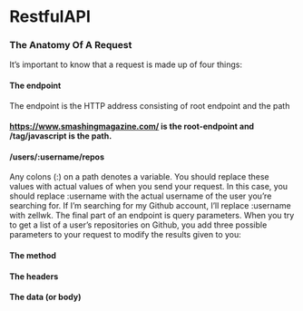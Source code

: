 # RestfulAPI
### The Anatomy Of A Request #
It’s important to know that a request is made up of four things:
#### The endpoint
The endpoint is the HTTP address consisting of root endpoint and the path
#### https://www.smashingmagazine.com/ is the root-endpoint and /tag/javascript is the path.
#### /users/:username/repos
Any colons (:) on a path denotes a variable. You should replace these values with actual values of when you send your request. In this case, you should replace :username with the actual username of the user you’re searching for. If I’m searching for my Github account, I’ll replace :username with zellwk.
The final part of an endpoint is query parameters. 
When you try to get a list of a user’s repositories on Github, you add three possible parameters to your request to modify the results given to you:

 
 
#### The method
#### The headers
#### The data (or body)
